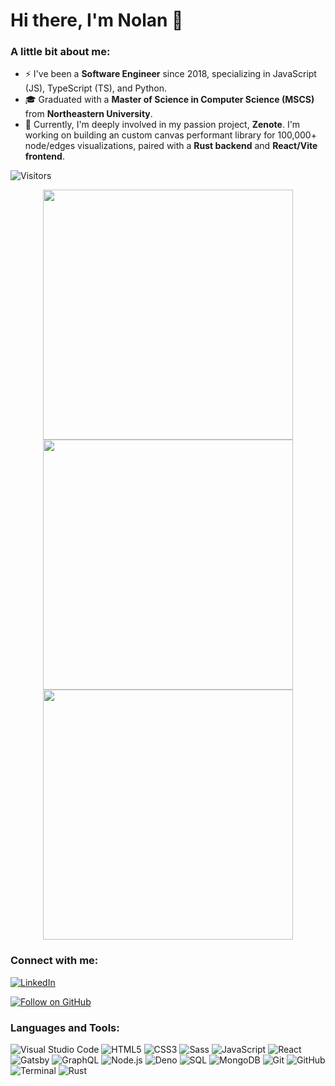 # Hi there, I'm Nolan 👋

### A little bit about me:

- ⚡ I've been a **Software Engineer** since 2018, specializing in JavaScript (JS), TypeScript (TS), and Python.
- 🎓 Graduated with a **Master of Science in Computer Science (MSCS)** from **Northeastern University**.
- 🌱 Currently, I'm deeply involved in my passion project, **Zenote**. I'm working on building an custom canvas performant library for 100,000+ node/edges visualizations, paired with a **Rust backend** and **React/Vite frontend**.

![Visitors](https://visitor-badge.laobi.icu/badge?page_id=CharalambosIoannou.eathren)


<div align="center">
  <img src="https://github-readme-streak-stats.herokuapp.com?user=eathren&theme=dark&hide_border=true" width="400">
  <img src="https://github-readme-stats.vercel.app/api?username=eathren&show_icons=true&theme=bear" width="400">
  <img src="https://github-readme-stats.vercel.app/api/top-langs/?username=eathren&theme=tokyonight" width="400">
</div>


### Connect with me:

[![LinkedIn](https://img.shields.io/badge/LinkedIn-nolanbraman-blue?style=flat-square&logo=linkedin)](https://www.linkedin.com/in/nolanbraman/)

[![Follow on GitHub](https://img.shields.io/github/followers/eathren?label=Follow&style=social)](https://github.com/eathren)


### Languages and Tools:

![Visual Studio Code](https://img.shields.io/badge/-Visual%20Studio%20Code-007ACC?style=flat-square&logo=visual-studio-code&logoColor=white)
![HTML5](https://img.shields.io/badge/-HTML5-E34F26?style=flat-square&logo=html5&logoColor=white)
![CSS3](https://img.shields.io/badge/-CSS3-1572B6?style=flat-square&logo=css3)
![Sass](https://img.shields.io/badge/-Sass-CC6699?style=flat-square&logo=sass&logoColor=white)
![JavaScript](https://img.shields.io/badge/-JavaScript-F7DF1E?style=flat-square&logo=javascript&logoColor=black)
![React](https://img.shields.io/badge/-React-61DAFB?style=flat-square&logo=react&logoColor=black)
![Gatsby](https://img.shields.io/badge/-Gatsby-663399?style=flat-square&logo=gatsby&logoColor=white)
![GraphQL](https://img.shields.io/badge/-GraphQL-E10098?style=flat-square&logo=graphql&logoColor=white)
![Node.js](https://img.shields.io/badge/-Node.js-339933?style=flat-square&logo=node.js&logoColor=white)
![Deno](https://img.shields.io/badge/-Deno-000000?style=flat-square&logo=deno&logoColor=white)
![SQL](https://img.shields.io/badge/-SQL-336791?style=flat-square&logo=postgresql&logoColor=white)
![MongoDB](https://img.shields.io/badge/-MongoDB-47A248?style=flat-square&logo=mongodb&logoColor=white)
![Git](https://img.shields.io/badge/-Git-F05032?style=flat-square&logo=git&logoColor=white)
![GitHub](https://img.shields.io/badge/-GitHub-181717?style=flat-square&logo=github)
![Terminal](https://img.shields.io/badge/-Terminal-4D4D4D?style=flat-square&logo=gnome-terminal&logoColor=white)
![Rust](https://img.shields.io/badge/-Rust-000000?style=flat-square&logo=rust&logoColor=white)

